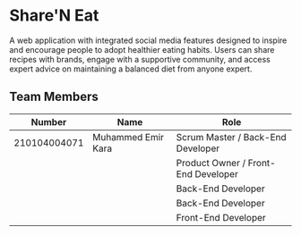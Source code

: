 # Share'N Eat

A web application with integrated social media features designed to inspire and encourage people to adopt healthier eating habits. Users can share recipes with brands, engage with a supportive community, and access expert advice on maintaining a balanced diet from anyone expert.


## Team Members
| Number | Name | Role
| --- | --- | --- |
| 210104004071 | Muhammed Emir Kara | Scrum Master / Back-End Developer 
|  |  | Product Owner / Front-End Developer
|  |  | Back-End Developer
|  |  | Back-End Developer
|  |  | Front-End Developer
